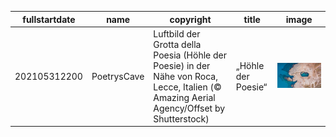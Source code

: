 |fullstartdate|name|copyright|title|image|
|--|--|--|--|--|
202105312200|PoetrysCave|Luftbild der Grotta della Poesia (Höhle der Poesie) in der Nähe von Roca, Lecce, Italien (© Amazing Aerial Agency/Offset by Shutterstock)|„Höhle der Poesie“|![](/de-DE/2021/06/202105312200PoetrysCave.jpg)|
